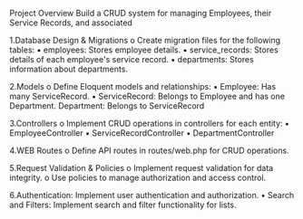 Project Overview Build a CRUD system for managing Employees, their Service Records, and associated

1.Database Design & Migrations o Create migration files for the following tables: ▪ employees: Stores employee details. ▪ service_records: Stores details of each employee's service record. ▪ departments: Stores information about departments.

2.Models o Define Eloquent models and relationships: ▪ Employee: Has many ServiceRecord. ▪ ServiceRecord: Belongs to Employee and has one Department. Department: Belongs to ServiceRecord

3.Controllers o Implement CRUD operations in controllers for each entity: ▪ EmployeeController ▪ ServiceRecordController ▪ DepartmentController

4.WEB Routes o Define API routes in routes/web.php for CRUD operations.

5.Request Validation & Policies o Implement request validation for data integrity. o Use policies to manage authorization and access control.

6.Authentication: Implement user authentication and authorization. • Search and Filters: Implement search and filter functionality for lists.